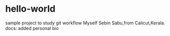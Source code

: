 # hello-world
sample project to study git workflow
Myself Sebin Sabu,from Calicut,Kerala.
docs: added personal bio
